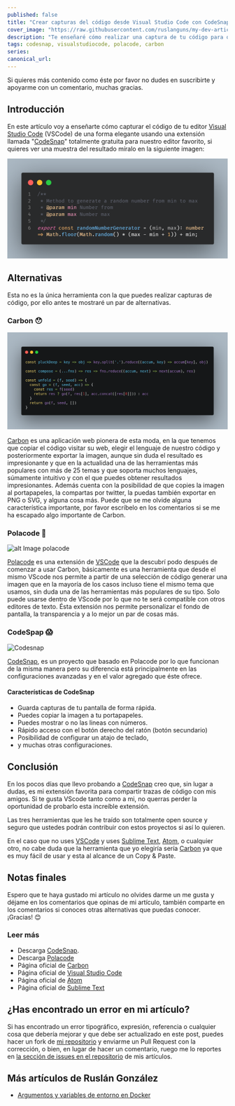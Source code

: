 ```yaml
---
published: false
title: "Crear capturas del código desde Visual Studio Code con CodeSnap"
cover_image: "https://raw.githubusercontent.com/ruslanguns/my-dev-articles/master/blog-posts/crear-capturas-del-codigo-desde-visual-studio-code-con-codesnap/assets/cover_image.png"
description: "Te enseñaré cómo realizar una captura de tu código para que lo compartas de una forma elegante"
tags: codesnap, visualstudiocode, polacode, carbon
series:
canonical_url:
---
```


Si quieres más contenido como éste por favor no dudes en suscribirte y apoyarme con un comentario, muchas gracias.

## Introducción

En este artículo voy a enseñarte cómo capturar el código de tu editor [Visual Studio Code][vscode] (VSCode) de una forma elegante usando una extensión llamada "[CodeSnap][codesnap]" totalmente gratuita para nuestro editor favorito, si quieres ver una muestra del resultado míralo en la siguiente imagen:

![alt CodeSnap][image-codesnap]

## Alternativas

Esta no es la única herramienta con la que puedes realizar capturas de código, por ello antes te mostraré un par de alternativas.

### Carbon 😯

![alt Carbon][image-carbon]

[Carbon][carbon] es una aplicación web pionera de esta moda, en la que tenemos que copiar el código visitar su web, elegir el lenguaje de nuestro código y posteriormente exportar la imagen, aunque sin duda el resultado es impresionante y que en la actualidad una de las herramientas más populares con más de 25 temas y que soporta muchos lenguajes, súmamente intuitivo y con el que puedes obtener resultados impresionantes. Además cuenta con la posibilidad de que copies la imagen al portapapeles, la compartas por twitter, la puedas también exportar en PNG o SVG, y alguna cosa más. Puede que se me olvide alguna característica importante, por favor escríbelo en los comentarios si se me ha escapado algo importante de Carbon.

### Polacode 🤩

![alt Image polacode][image-polacode]

[Polacode][polacode_marketplace] es una extensión de [VSCode][vscode] que la descubrí podo después de comenzar a usar Carbon, básicamente es una herramienta que desde el mismo VScode nos permite a partir de una selección de código generar una imagen que en la mayoría de los casos incluso tiene el mismo tema que usamos, sin duda una de las herramientas más populares de su tipo. Solo puede usarse dentro de VScode por lo que no te será compatible con otros editores de texto. Ésta extensión nos permite personalizar el fondo de pantalla, la transparencia y a lo mejor un par de cosas más.

### CodeSpap 😱

![Codesnap][image-codesnap2]

[CodeSnap][codesnap], es un proyecto que basado en Polacode por lo que funcionan de la misma manera pero su diferencia está principalmente en las configuraciones avanzadas y en el valor agregado que éste ofrece.

#### Características de CodeSnap

* Guarda capturas de tu pantalla de forma rápida.
* Puedes copiar la imagen a tu portapapeles.
* Puedes mostrar o no las lineas con números.
* Rápido acceso con el botón derecho del ratón (botón secundario)
* Posibilidad de configurar un atajo de teclado,
* y muchas otras configuraciones.

## Conclusión

En los pocos días que llevo probando a [CodeSnap][codesnap] creo que, sin lugar a dudas, es mi extensión favorita para compartir trazas de código con mis amigos. Si te gusta VScode tanto como a mi, no querras perder la oportunidad de probarlo esta increíble extensión.

Las tres herramientas que les he traído son totalmente open source y seguro que ustedes podrán contribuir con estos proyectos si así lo quieren.

En el caso que no uses [VSCode][vscode] y uses [Sublime Text][sublimetext], [Atom][atom], o cualquier otro, no cabe duda que la herramienta que yo elegiría sería [Carbon][carbon] ya que es muy fácil de usar y esta al alcance de un Copy & Paste.

## Notas finales

Espero que te haya gustado mi artículo no olvides darme un me gusta y déjame en los comentarios que opinas de mi artículo, también comparte en los comentarios si conoces otras alternativas que puedas conocer. ¡Gracias! 😊

### Leer más

* Descarga [CodeSnap][codesnap].
* Descarga [Polacode][polacode_marketplace]
* Página oficial de [Carbon][carbon]
* Página oficial de [Visual Studio Code][vscode]
* Página oficial de [Atom][atom]
* Página oficial de [Sublime Text][sublimetext]

## ¿Has encontrado un error en mi artículo?

Si has encontrado un error tipográfico, expresión, referencia o cualquier cosa que debería mejorar y que debe ser actualizado en este post, puedes hacer un fork de [mi repositorio][repositorio] y enviarme un Pull Request con la corrección, o bien, en lugar de hacer un comentario, ruego me lo reportes en [la sección de issues en el repositorio][issues] de mis artículos.

## Más artículos de Ruslán González

* [Argumentos y variables de entorno en Docker](https://dev.to/ruslangonzalez/argumentos-y-variables-de-entorno-en-docker-j9o)


<!-- TAGGED LINKS -->
[polacode_marketplace]: hhttps://marketplace.visualstudio.com/items?itemName=pnp.polacode "Marketplace VSCODE Polacode"
[carbon]: https://carbon.now.sh/
[codesnap]: https://marketplace.visualstudio.com/items?itemName=adpyke.codesnap
[vscode]: https://code.visualstudio.com/
[atom]: https://atom.io/
[sublimetext]: https://www.sublimetext.com/

<!-- Repositorio -->
[issues]: https://github.com/ruslanguns/my-dev-articles/issues
[repositorio]: https://github.com/ruslanguns/my-dev-articles
[code-repo]: https://github.com/ruslanguns/online-resources/tree/master/articles/docker-arg-y-variables-de-entorno
<!-- Images -->
[image-codesnap]: https://raw.githubusercontent.com/ruslanguns/my-dev-articles/master/blog-posts/crear-capturas-del-codigo-desde-visual-studio-code-con-codesnap/assets/cover_image.png

[image-codesnap2]: https://raw.githubusercontent.com/kufii/CodeSnap/master/examples/material_operator-mono.png

[image-carbon]: https://raw.githubusercontent.com/ruslanguns/my-dev-articles/master/blog-posts/crear-capturas-del-codigo-desde-visual-studio-code-con-codesnap/assets/carbon.png

[image-polacode]: https://github.com/octref/polacode/blob/master/demo/usage.gif
